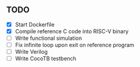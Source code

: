 ## TODO
- [X] Start Dockerfile
- [X] Compile reference C code into RISC-V binary
- [ ] Write functional simulation
- [ ] Fix infinite loop upon exit on reference program
- [ ] Write Verilog
- [ ] Write CocoTB testbench